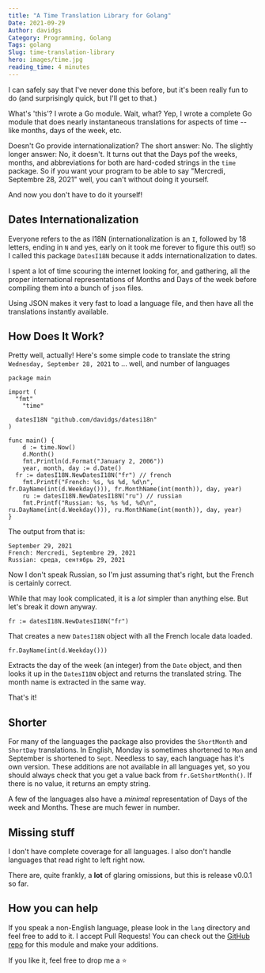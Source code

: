 ```yaml
---
title: "A Time Translation Library for Golang"
Date: 2021-09-29
Author: davidgs
Category: Programming, Golang
Tags: golang
Slug: time-translation-library
hero: images/time.jpg
reading_time: 4 minutes
---
```


I can safely say that I've never done this before, but it's been really fun to do (and surprisingly quick, but I'll get to that.)

What's 'this'? I wrote a Go module. Wait, what? Yep, I wrote a complete Go module that does nearly instantaneous translations for aspects of time -- like months, days of the week, etc.

Doesn't Go provide internationalization? The short answer: No. The slightly longer answer: No, it doesn't. It turns out that the Days pof the weeks, months, and abbreviations for both are hard-coded strings in the `time` package. So if you want your program to be able to say "Mercredi, Septembre 28, 2021" well, you can't without doing it yourself.

And now you don't have to do it yourself!

## Dates Internationalization

Everyone refers to the as I18N (internationalization is an `I`, followed by 18 letters, ending in `N` and yes, early on it took me forever to figure this out!) so I called this package `DatesI18N` because it adds internationalization to dates.

I spent a lot of time scouring the internet looking for, and gathering, all the proper international representations of Months and Days of the week before compiling them into a bunch of `json` files.

Using JSON makes it very fast to load a language file, and then have all the translations instantly available.

## How Does It Work?

Pretty well, actually! Here's some simple code to translate the string `Wednesday, September 28, 2021` to ... well, and number of languages

```golang
package main

import (
  "fmt"
	"time"

  datesI18N "github.com/davidgs/datesi18n"
)

func main() {
	d := time.Now()
	d.Month()
	fmt.Println(d.Format("January 2, 2006"))
	year, month, day := d.Date()
  fr := datesI18N.NewDatesI18N("fr") // french
	fmt.Printf("French: %s, %s %d, %d\n", fr.DayName(int(d.Weekday())), fr.MonthName(int(month)), day, year)
	ru := datesI18N.NewDatesI18N("ru") // russian
	fmt.Printf("Russian: %s, %s %d, %d\n", ru.DayName(int(d.Weekday())), ru.MonthName(int(month)), day, year)
}
```

The output from that is:

```
September 29, 2021
French: Mercredi, Septembre 29, 2021
Russian: среда, сентябрь 29, 2021
```

Now I don't speak Russian, so I'm just assuming that's right, but the French is certainly correct.

While that may look complicated, it is a *lot* simpler than anything else. But let's break it down anyway.

`fr := datesI18N.NewDatesI18N("fr")`

That creates a new `DatesI18N` object with all the French locale data loaded.

`fr.DayName(int(d.Weekday()))`

Extracts the day of the week (an integer) from the `Date` object, and then looks it up in the `DatesI18N` object and returns the translated string. The month name is extracted in the same way.

That's it!

## Shorter

For many of the languages the package also provides the `ShortMonth` and `ShortDay` translations. In English, Monday is sometimes shortened to `Mon` and September is shortened to `Sept`. Needless to say, each language has it's own version. These additions are not available in all languages yet, so you should always check that you get a value back from `fr.GetShortMonth()`. If there is no value, it returns an empty string.

A few of the languages also have a *minimal* representation of Days of the week and Months. These are much fewer in number.

## Missing stuff

I don't have complete coverage for all languages. I also don't handle languages that read right to left right now.

There are, quite frankly, a **lot** of glaring omissions, but this is release v0.0.1 so far.

## How you can help

If you speak a non-English language, please look in the `lang` directory and feel free to add to it. I accept Pull Requests! You can check out the [GitHub repo](https://github.com/davidgs/DatesI18N) for this module and make your additions.

If you like it, feel free to drop me a :star: